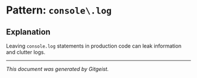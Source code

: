 # Pattern: `console\.log`

## Explanation

Leaving `console.log` statements in production code can leak information and clutter logs.

---

*This document was generated by Gitgeist.*
